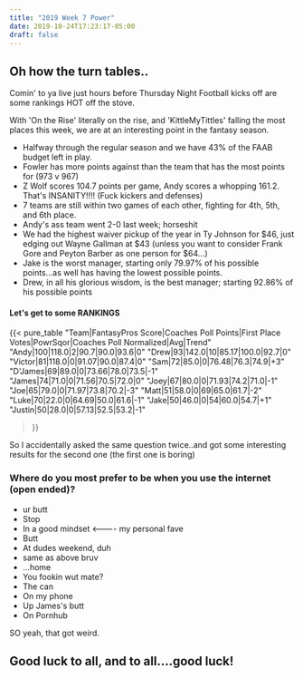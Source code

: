 ```yaml
---
title: "2019 Week 7 Power"
date: 2019-10-24T17:23:17-05:00
draft: false 
---
```


## Oh how the turn tables..

Comin' to ya live just hours before Thursday Night Football kicks off are some rankings HOT off the stove.

With 'On the Rise' literally on the rise, and 'KittleMyTittles' falling the most places this week, we are at an
interesting point in the fantasy season.

* Halfway through the regular season and we have 43% of the FAAB budget left in play.
* Fowler has more points against than the team that has the most points for (973 v 967)
* Z Wolf scores 104.7 points per game, Andy scores a whopping 161.2. That's INSANITY!!!! (Fuck kickers and defenses)
* 7 teams are still within two games of each other, fighting for 4th, 5th, and 6th place.
* Andy's ass team went 2-0 last week; horseshit
* We had the highest waiver pickup of the year in Ty Johnson for $46, just edging out Wayne Gallman at $43 (unless
 you want to consider Frank Gore and Peyton Barber as one person for $64...)
* Jake is the worst manager, starting only 79.97% of his possible points...as well has having the lowest possible
 points.
* Drew, in all his glorious wisdom, is the best manager; starting 92.86% of his possible points

#### Let's get to some RANKINGS

{{< pure_table
"Team|FantasyPros Score|Coaches Poll Points|First Place Votes|PowrSqor|Coaches Poll Normalized|Avg|Trend"
"Andy|100|118.0|2|90.7|90.0|93.6|0"
"Drew|93|142.0|10|85.17|100.0|92.7|0"
"Victor|81|118.0|0|91.07|90.0|87.4|0"
"Sam|72|85.0|0|76.48|76.3|74.9|+3"
"D'James|69|89.0|0|73.66|78.0|73.5|-1"
"James|74|71.0|0|71.56|70.5|72.0|0"
"Joey|67|80.0|0|71.93|74.2|71.0|-1"
"Joe|65|79.0|0|71.97|73.8|70.2|-3"
"Matt|51|58.0|0|69|65.0|61.7|-2"
"Luke|70|22.0|0|64.69|50.0|61.6|-1"
"Jake|50|46.0|0|54|60.0|54.7|+1"
"Justin|50|28.0|0|57.13|52.5|53.2|-1"
>}}


So I accidentally asked the same question twice..and got some interesting results for the second one (the first one
 is boring)
 
### Where do you most prefer to be when you use the internet (open ended)?
 
* ur butt
* Stop
* In a good mindset <---- my personal fave
* Butt
* At dudes weekend, duh
* same as above bruv
* ...home
* You fookin wut mate?
* The can
* On my phone
* Up James's butt
* On Pornhub

SO yeah, that got weird.

## Good luck to all, and to all....good luck!

